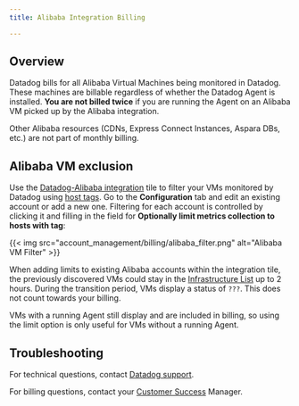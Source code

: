 ```yaml
---
title: Alibaba Integration Billing

---
```


## Overview

Datadog bills for all Alibaba Virtual Machines being monitored in Datadog. These machines are billable regardless of whether the Datadog Agent is installed. **You are not billed twice** if you are running the Agent on an Alibaba VM picked up by the Alibaba integration.

Other Alibaba resources (CDNs, Express Connect Instances, Aspara DBs, etc.) are not part of monthly billing.

## Alibaba VM exclusion

Use the [Datadog-Alibaba integration][1] tile to filter your VMs monitored by Datadog using [host tags][2]. Go to the **Configuration** tab and edit an existing account or add a new one. Filtering for each account is controlled by clicking it and filling in the field for **Optionally limit metrics collection to hosts with tag**:

{{< img src="account_management/billing/alibaba_filter.png" alt="Alibaba VM Filter" >}}

When adding limits to existing Alibaba accounts within the integration tile, the previously discovered VMs could stay in the [Infrastructure List][3] up to 2 hours. During the transition period, VMs display a status of `???`. This does not count towards your billing.

VMs with a running Agent still display and are included in billing, so using the limit option is only useful for VMs without a running Agent.

## Troubleshooting

For technical questions, contact [Datadog support][4].

For billing questions, contact your [Customer Success][5] Manager.

[1]: https://app.datadoghq.com/account/settings#integrations/alibaba-cloud
[2]: /getting_started/tagging/using_tags/#integrations
[3]: /infrastructure/
[4]: /help/
[5]: mailto:success@datadoghq.com

